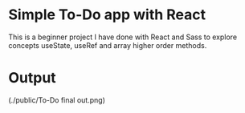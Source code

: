 # Simple To-Do app with React

This is a beginner project I have done with React and Sass to explore concepts useState, useRef and array higher order methods.

# Output

(./public/To-Do final out.png)
